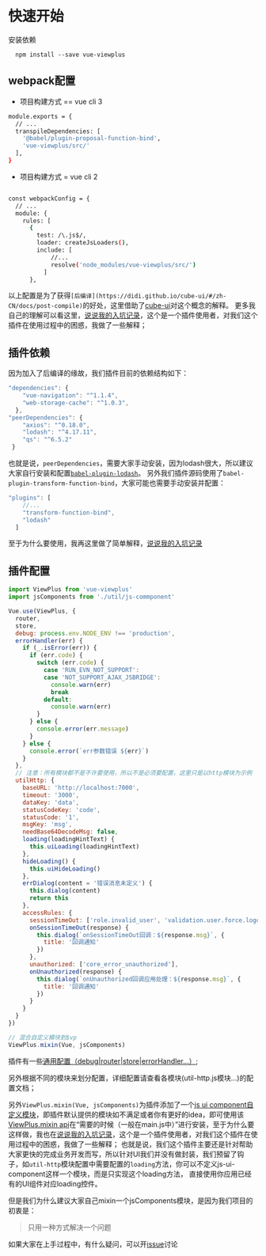 # 快速开始

安装依赖

```
  npm install --save vue-viewplus
```

## webpack配置

+  项目构建方式 == vue cli 3

```bash
module.exports = {
  // ...
  transpileDependencies: [
    '@babel/plugin-proposal-function-bind',
    'vue-viewplus/src/'
  ],
}
```

+  项目构建方式 = vue cli 2

```bash

const webpackConfig = {
  // ...
  module: {
    rules: [
      {
        test: /\.js$/,
        loader: createJsLoaders(),
        include: [
            //...
            resolve('node_modules/vue-viewplus/src/')
          ]
      },
```

以上配置是为了获得`[后编译](https://didi.github.io/cube-ui/#/zh-CN/docs/post-compile)`的好处，这里借助了[cube-ui](https://didi.github.io/cube-ui/#/zh-CN)对这个概念的解释。
更多我自己的理解可以看这里，[说说我的入坑记录](https://github.com/Jiiiiiin/vue-viewplus/issues/1#issuecomment-450270175)，这个是一个插件使用者，对我们这个插件在使用过程中的困惑，我做了一些解释；

## 插件依赖

因为加入了后编译的缘故，我们插件目前的依赖结构如下：
```js
"dependencies": {
    "vue-navigation": "^1.1.4",
    "web-storage-cache": "^1.0.3",
  },
"peerDependencies": {
    "axios": "^0.18.0",
    "lodash": "^4.17.11",
    "qs": "^6.5.2"
 }
```
也就是说，`peerDependencies`，需要大家手动安装，因为lodash很大，所以建议大家自行安装和配置[`babel-plugin-lodash`](https://github.com/lodash/babel-plugin-lodash)。
另外我们插件源码使用了`babel-plugin-transform-function-bind`，大家可能也需要手动安装并配置：

```js
"plugins": [
    //...
    "transform-function-bind",
    "lodash"
  ]
```
至于为什么要使用，我再这里做了简单解释，[说说我的入坑记录](https://github.com/Jiiiiiin/vue-viewplus/issues/1#issuecomment-450269572)

## 插件配置

```js
import ViewPlus from 'vue-viewplus'
import jsComponents from './util/js-commponent'

Vue.use(ViewPlus, {
  router,
  store,
  debug: process.env.NODE_ENV !== 'production',
  errorHandler(err) {
    if (_.isError(err)) {
      if (err.code) {
        switch (err.code) {
          case 'RUN_EVN_NOT_SUPPORT':
          case 'NOT_SUPPORT_AJAX_JSBRIDGE':
            console.warn(err)
            break
          default:
            console.warn(err)
        }
      } else {
        console.error(err.message)
      }
    } else {
      console.error(`err参数错误 ${err}`)
    }
  },
  // 注意：所有模块都不是不许要使用，所以不是必须要配置，这里只是以http模块为示例
  utilHttp: {
    baseURL: 'http://localhost:7000',
    timeout: '3000',
    dataKey: 'data',
    statusCodeKey: 'code',
    statusCode: '1',
    msgKey: 'msg',
    needBase64DecodeMsg: false,
    loading(loadingHintText) {
      this.uiLoading(loadingHintText)
    },
    hideLoading() {
      this.uiHideLoading()
    },
    errDialog(content = '错误消息未定义') {
      this.dialog(content)
      return this
    },
    accessRules: {
      sessionTimeOut: ['role.invalid_user', 'validation.user.force.logout.exception'],
      onSessionTimeOut(response) {
        this.dialog(`onSessionTimeOut回调：${response.msg}`, {
          title: '回调通知'
        })
      },
      unauthorized: ['core_error_unauthorized'],
      onUnauthorized(response) {
        this.dialog(`onUnauthorized回调应用处理：${response.msg}`, {
          title: '回调通知'
        })
      }
    }
  }
})

// 混合自定义模块到$vp
ViewPlus.mixin(Vue, jsComponents)
```

插件有一些[通用配置（debug|router|store|errorHandler...）](global_configuration.md);

另外根据不同的模块来划分配置，详细配置请查看各模块(util-http.js模块...)的配置文档；

另外`ViewPlus.mixin(Vue, jsComponents)`为插件添加了一个[js ui component自定义模块](https://github.com/Jiiiiiin/vue-viewplus/blob/8afc27d8c026ec91691517f40fec34fb11cb8356/examples/util/js-commponent.js)，即插件默认提供的模块如不满足或者你有更好的idea，即可使用该[ViewPlus.mixin api](/global_api?id=mixin-)在“需要的时候（一般在main.js中）”进行安装，至于为什么要这样做，我也在[说说我的入坑记录](https://github.com/Jiiiiiin/vue-viewplus/issues/1)，这个是一个插件使用者，对我们这个插件在使用过程中的困惑，我做了一些解释；
也就是说，我们这个插件主要还是针对帮助大家更快的完成业务开发而写，所以针对UI我们并没有做封装，我们预留了钩子，如`util-http`模块配置中需要配置的`loading`方法，你可以不定义js-ui-component这样一个模块，而是只实现这个loading方法，
直接使用你应用已经有的UI组件对应loading控件。

但是我们为什么建议大家自己mixin一个jsComponents模块，是因为我们项目的初衷是：
> 只用一种方式解决一个问题

如果大家在上手过程中，有什么疑问，可以开[issue](https://github.com/Jiiiiiin/vue-viewplus/issues)讨论
